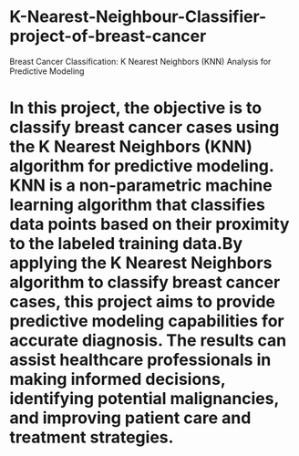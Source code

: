 # K-Nearest-Neighbour-Classifier-project-of-breast-cancer
Breast Cancer Classification: K Nearest Neighbors (KNN) Analysis for Predictive Modeling
# In this project, the objective is to classify breast cancer cases using the K Nearest Neighbors (KNN) algorithm for predictive modeling. KNN is a non-parametric machine learning algorithm that classifies data points based on their proximity to the labeled training data.By applying the K Nearest Neighbors algorithm to classify breast cancer cases, this project aims to provide predictive modeling capabilities for accurate diagnosis. The results can assist healthcare professionals in making informed decisions, identifying potential malignancies, and improving patient care and treatment strategies.
